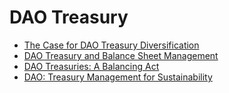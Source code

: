 # DAO Treasury

- [The Case for DAO Treasury Diversification](https://medium.com/indexcoop/the-case-for-dao-treasury-diversification-7d0a3f2c9631)
- [DAO Treasury and Balance Sheet Management](https://docs.google.com/document/d/1KMpbdLdsj3lKo7nsC9HHWtjkBpY1NCP-BqJTf1puiH4/edit#)
- [DAO Treasuries: A Balancing Act](https://ciaranmcveigh5.medium.com/dao-treasuries-a-balancing-act-64f6963ba707)
- [DAO: Treasury Management for Sustainability](https://medium.com/@liberlion/dao-treasury-management-for-sustainability-f3cef4defd1e)